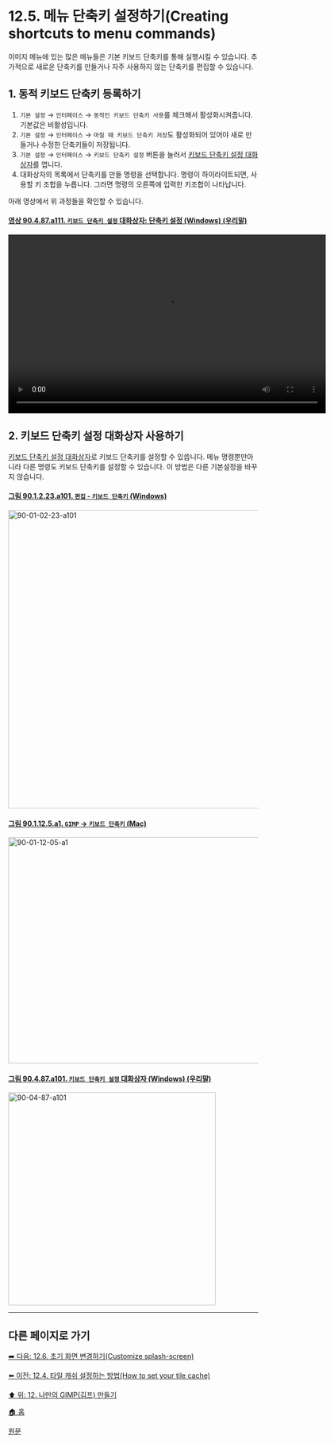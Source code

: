 # 12.5. 메뉴 단축키 설정하기(Creating shortcuts to menu commands)
이미지 메뉴에 있는 많은 메뉴들은 기본 키보드 단축키를 통해 실행시킬 수 있습니다. 추가적으로 새로운 단축키를 만들거나 자주 사용하지 않는 단축키를 편집할 수 있습니다.

## 1. 동적 키보드 단축키 등록하기
1. `기본 설정` → `인터페이스` → `동적인 키보드 단축키 사용`를 체크해서 활성화시켜줍니다. 기본값은 비활성입니다.
2. `기본 설정` → `인터페이스` → `마칠 때 키보드 단축키 저장`도 활성화되어 있어야 새로 만들거나 수정한 단축키들이 저장됩니다.
3. `기본 설정` → `인터페이스` → `키보드 단축키 설정` 버튼을 눌러서 [키보드 단축키 설정 대화상자](./15-05-00-miscellaneous-dialogs.md)를 엽니다.
4. 대화상자의 목록에서 단축키를 만들 명령을 선택합니다. 명령이 하이라이트되면, 사용할 키 조합을 누릅니다. 그러면 명령의 오른쪽에 입력한 키조합이 나타납니다.

아래 영상에서 위 과정들을 확인할 수 있습니다.

<a id="90-04-87-a111"></a>

#### [영상 90.4.87.a111. `키보드 단축키 설정` 대화상자: 단축키 설정 (Windows) (우리말)](./90-04-0087-configure_keyboard_shortcuts.md#90-04-87-a111)
<video controls="controls" width="640" height="360" src="https://github.com/wonder13662/gimp/assets/15767104/e495b362-c470-4c28-91b7-b02f3f21bb14"></video>

## 2. 키보드 단축키 설정 대화상자 사용하기
[키보드 단축키 설정 대화상자](./15-05-00-miscellaneous-dialogs.md)로 키보드 단축키를 설정할 수 있씁니다. 메뉴 명령뿐만아니라 다른 명령도 키보드 단축키를 설정할 수 있습니다. 이 방법은 다른 기본설정을 바꾸지 않습니다.

<a id="90-01-02-23-a101"></a>

#### [그림 90.1.2.23.a101. `편집` - `키보드 단축키` (Windows)](./90-01-02-23-keyboard_shortcuts.md#90-01-02-23-a101)
<img width="980" height="601" alt="90-01-02-23-a101" src="https://github.com/user-attachments/assets/ea71c16d-2b11-4b94-aaac-01b83d7bf22e" />

<a id="90-01-12-05-a1"></a>

#### [그림 90.1.12.5.a1. `GIMP` → `키보드 단축키` (Mac)](./90-01-12-05-keyboard_shortcuts.md#90-01-12-05-a1)
<img width="876" height="456" alt="90-01-12-05-a1" src="https://github.com/wonder13662/gimp/assets/15767104/7615df99-c0c4-4a0c-ab32-1e52271452c0" />

<a id="90-04-87-a101"></a>

#### [그림 90.4.87.a101. `키보드 단축키 설정` 대화상자 (Windows) (우리말)](./90-04-0087-configure_keyboard_shortcuts.md#90-04-87-a101)
<img width="418" height="429" alt="90-04-87-a101" src="https://github.com/wonder13662/gimp/assets/15767104/7bc6c2be-e65c-453c-8566-d6d975d6d3f3" />

***

## 다른 페이지로 가기

[➡️ 다음: 12.6. 초기 화면 변경하기(Customize splash-screen)](./12-06-customize-splash-screen.md)

[⬅️ 이전: 12.4. 타일 캐쉬 설정하는 방법(How to set your tile cache)](./12-04-how-to-set-your-tile-cache.md)

[⬆️ 위: 12. 나만의 GIMP(김프) 만들기](./12-00-enrich-my-gimp.md)

[🏠 홈](./00-home.md)

[원문](https://docs.gimp.org/2.10/ko/gimp-concepts-shortcuts.html)
